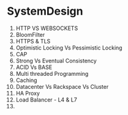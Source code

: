 # SystemDesign

  1. HTTP VS WEBSOCKETS
  2. BloomFilter
  3. HTTPS & TLS
  4. Optimistic Locking Vs Pessimistic Locking
  5. CAP 
  6. Strong Vs Eventual Consistency
  7. ACID Vs BASE
  8. Multi threaded Programming
  9. Caching
  10. Datacenter Vs Rackspace Vs Cluster
  11. HA Proxy
  12. Load Balancer - L4 & L7
  13. 
